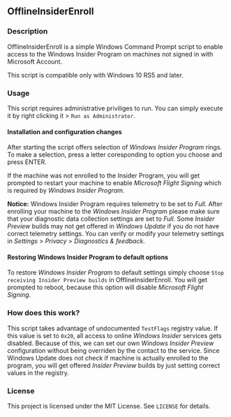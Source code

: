 OfflineInsiderEnroll
--------------------


### Description
OfflineInsiderEnroll is a simple Windows Command Prompt script to enable access
to the Windows Insider Program on machines not signed in with Microsoft Account.

This script is compatible only with Windows 10 RS5 and later.

### Usage
This script requires administrative priviliges to run. You can simply execute it
by right clicking it > `Run as Administrator`.

#### Installation and configuration changes
After starting the script offers selection of *Windows Insider Program* rings.
To make a selection, press a letter coresponding to option you choose and press
ENTER.

If the machine was not enrolled to the Insider Program, you will get prompted to
restart your machine to enable *Microsoft Flight Signing* which is required by
*Windows Insider Program*.

**Notice:** Windows Insider Program requires telemetry to be set to *Full*.
After enrolling your machine to the *Windows Insider Program* please make sure
that your diagnostic data collection settings are set to *Full*. Some *Insider
Preview* builds may not get offered in *Windows Update* if you do not have
correct telemetry settings. You can verify or modify your telemetry settings in
*Settings* > *Privacy* > *Diagnostics & feedback*.

#### Restoring Windows Insider Program to default options
To restore *Windows Insider Program* to default settings simply choose `Stop
receiving Insider Preview builds` in OfflineInsiderEnroll. You will get prompted
to reboot, because this option will disable *Microsoft Flight Signing*.

### How does this work?
This script takes advantage of undocumented `TestFlags` registry value.
If this value is set to `0x20`, all access to online *Windows Insider* services
gets disabled. Because of this, we can set our own *Windows Insider Preview*
configuration without being overriden by the contact to the service. Since
Windows Update does not check if machine is actually enrolled to the program,
you will get offered *Insider Preview* builds by just setting correct values in
the registry.

### License
This project is licensed under the MIT License. See `LICENSE` for details.
